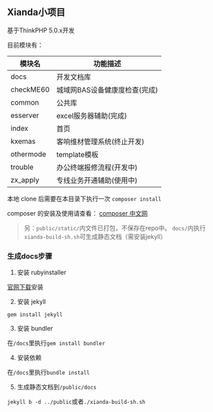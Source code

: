 ## Xianda小项目

基于ThinkPHP 5.0.x开发

目前模块有：

| 模块名       | 功能描述              |
| --------- | ----------------- |
| docs      | 开发文档库             |
| checkME60 | 城域网BAS设备健康度检查(完成) |
| common    | 公共库               |
| esserver  | excel服务器辅助(完成)    |
| index     | 首页                |
| kxemas    | 客响维材管理系统(终止开发)    |
| othermode | template模板        |
| trouble   | 办公终端报修流程(开发中)     |
| zx_apply  | 专线业务开通辅助(使用中)     |

本地 clone 后需要在本目录下执行一次 `composer install`

composer 的安装及使用请查看： [composer 中文网](http://www.phpcomposer.com/ )

> 另：`public/static/`内文件已打包，不保存在repo中。
> `docs/`内执行`xianda-build-sh.sh`可生成静态文档（需安装jekyll）

### 生成docs步骤

 1. 安装 rubyinstaller

   [官网下载](https://rubyinstaller.org/downloads/)安装

 2. 安装 jekyll

   `gem install jekyll`

 3. 安装 bundler

   在`/docs`里执行`gem install bundler`

4. 安装依赖

  在`/docs`里执行`bundle install`

5. 生成静态文档到`/public/docs`

  `jekyll b -d ../public`或者`./xianda-build-sh.sh`

